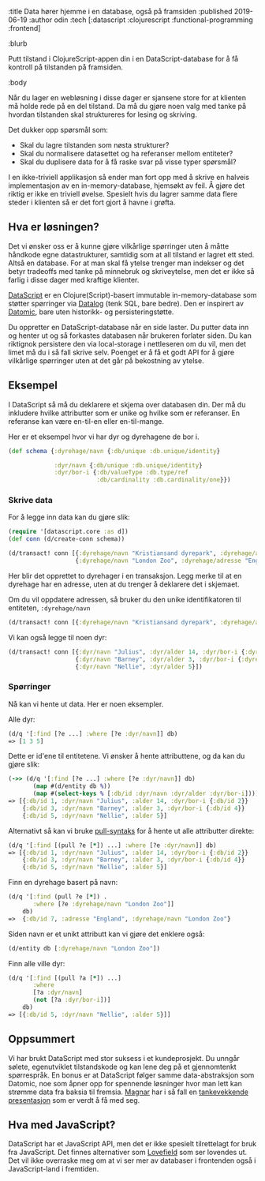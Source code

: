 :title Data hører hjemme i en database, også på framsiden
:published 2019-06-19
:author odin
:tech [:datascript :clojurescript :functional-programming :frontend]

:blurb

Putt tilstand i ClojureScript-appen din i en DataScript-database for å få kontroll på tilstanden på framsiden.

:body

Når du lager en webløsning i disse dager er sjansene store for at klienten må holde rede på en del tilstand. 
Da må du gjøre noen valg med tanke på hvordan tilstanden skal struktureres for lesing og skriving. 

Det dukker opp spørsmål som:

* Skal du lagre tilstanden som nøsta strukturer? 
* Skal du normalisere datasettet og ha referanser mellom entiteter? 
* Skal du duplisere data for å få raske svar på visse typer spørsmål? 

I en ikke-triviell applikasjon så ender man fort opp med å skrive en halveis implementasjon av 
en in-memory-database, hjemsøkt av feil. Å gjøre det riktig er ikke en triviell øvelse. Spesielt hvis du lagrer
samme data flere steder i klienten så er det fort gjort å havne i grøfta.


## Hva er løsningen?
Det vi ønsker oss er å kunne gjøre vilkårlige spørringer uten å måtte håndkode egne datastrukturer, samtidig som at all
tilstand er lagret ett sted. Altså en database. For at man skal få ytelse trenger man indekser og det betyr tradeoffs 
med tanke på minnebruk og skriveytelse, men det er ikke så farlig i disse dager med kraftige klienter.

[DataScript](https://github.com/tonsky/datascript) er en Clojure(Script)-basert immutable in-memory-database som støtter 
spørringer via [Datalog](http://www.learndatalogtoday.org) (tenk SQL, bare bedre). Den er inspirert av 
[Datomic](https://www.datomic.com), bare uten historikk- og persisteringstøtte.  

Du oppretter en DataScript-database når en side laster. Du putter data inn og henter ut og så forkastes databasen 
når brukeren forlater siden. Du kan riktignok persistere den via local-storage i nettleseren om du vil, men det limet
må du i så fall skrive selv. Poenget er å få et godt API for å gjøre vilkårlige spørringer uten at det går på 
bekostning av ytelse.

## Eksempel

I DataScript så må du deklarere et skjema over databasen din. Der må du inkludere hvilke attributter som er 
unike og hvilke som er referanser. En referanse kan være en-til-en eller en-til-mange. 

Her er et eksempel hvor vi har dyr og dyrehagene de bor i. 

```clj
(def schema {:dyrehage/navn {:db/unique :db.unique/identity}

             :dyr/navn {:db/unique :db.unique/identity}
             :dyr/bor-i {:db/valueType :db.type/ref 
                         :db/cardinality :db.cardinality/one}})
```

### Skrive data

For å legge inn data kan du gjøre slik:

```clj
(require '[datascript.core :as d])
(def conn (d/create-conn schema))

(d/transact! conn [{:dyrehage/navn "Kristiansand dyrepark", :dyrehage/adresse "Norge"}
                   {:dyrehage/navn "London Zoo", :dyrehage/adresse "England"}] 
```

Her blir det opprettet to dyrehager i en transaksjon. Legg merke til at en dyrehage har en adresse, uten at du trenger
å deklarere det i skjemaet.

Om du vil oppdatere adressen, så bruker du den unike identifikatoren til entiteten, `:dyrehage/navn`

```clj
(d/transact! conn [{:dyrehage/navn "Kristiansand dyrepark", :dyrehage/adresse "Sverige"}])
```

Vi kan også legge til noen dyr:

```clj
(d/transact! conn [{:dyr/navn "Julius", :dyr/alder 14, :dyr/bor-i {:dyrehage/navn "Kristiansand dyrepark"}}
                   {:dyr/navn "Barney", :dyr/alder 3, :dyr/bor-i {:dyrehage/navn "London Zoo"}}
                   {:dyr/navn "Nellie", :dyr/alder 5}])
```


### Spørringer

Nå kan vi hente ut data. Her er noen eksempler.

Alle dyr:

```clj
(d/q '[:find [?e ...] :where [?e :dyr/navn]] db)
=> [1 3 5]
```

Dette er id'ene til entitetene. Vi ønsker å hente attributtene, og da kan du gjøre slik:

```clj
(->> (d/q '[:find [?e ...] :where [?e :dyr/navn]] db)
       (map #(d/entity db %))
       (map #(select-keys % [:db/id :dyr/navn :dyr/alder :dyr/bor-i])))
=> [{:db/id 1, :dyr/navn "Julius", :alder 14, :dyr/bor-i {:db/id 2}} 
    {:db/id 3, :dyr/navn "Barney", :alder 3, :dyr/bor-i {:db/id 4}} 
    {:db/id 5, :dyr/navn "Nellie", :alder 5}]
```

Alternativt så kan vi bruke [pull-syntaks](https://docs.datomic.com/on-prem/pull.html) for å hente ut alle attributter direkte: 

```clj
(d/q '[:find [(pull ?e [*]) ...] :where [?e :dyr/navn]] db)
=> [{:db/id 1, :dyr/navn "Julius", :alder 14, :dyr/bor-i {:db/id 2}} 
    {:db/id 3, :dyr/navn "Barney", :alder 3, :dyr/bor-i {:db/id 4}} 
    {:db/id 5, :dyr/navn "Nellie", :alder 5}]
```

Finn en dyrehage basert på navn:

```clj
(d/q '[:find (pull ?e [*]) .
       :where [?e :dyrehage/navn "London Zoo"]]
    db)    
=>  {:db/id 7, :adresse "England", :dyrehage/navn "London Zoo"}
```

Siden navn er et unikt attributt kan vi gjøre det enklere også:

```clj
(d/entity db [:dyrehage/navn "London Zoo"])
```

Finn alle ville dyr:

```clj
(d/q '[:find [(pull ?a [*]) ...]
       :where
       [?a :dyr/navn]
       (not [?a :dyr/bor-i])]
    db)
=> [{:db/id 5, :dyr/navn "Nellie", :alder 5}]]
```

## Oppsummert

Vi har brukt DataScript med stor suksess i et kundeprosjekt. Du unngår sølete, egenutviklet tilstandskode og kan 
lene deg på et gjennomtenkt spørrespråk. En bonus er at DataScript følger samme data-abstraksjon som Datomic, noe som 
åpner opp for spennende løsninger hvor man lett kan strømme data fra baksia til fremsia. 
[Magnar](https://www.kodemaker.no/magnar) har i så fall en 
[tankevekkende presentasjon](/strom-data-til-nettleseren-uten-a-lage-det-pa-nytt-hver-gang/) som er verdt å få med seg.


## Hva med JavaScript?
DataScript har et JavaScript API, men det er ikke spesielt tilrettelagt for bruk fra JavaScript. Det finnes 
alternativer som [Lovefield](https://google.github.io/lovefield/) som ser lovendes ut. Det vil ikke overraske meg om 
at vi ser mer av databaser i frontenden også i JavaScript-land i fremtiden.
